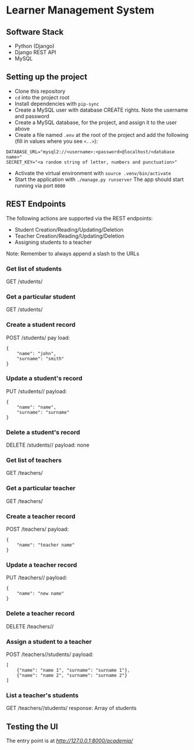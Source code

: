 # Learner Management System
## Software Stack

* Python (Django)
* Django REST API
* MySQL

## Setting up the project
* Clone this repository
* `cd` into the project root
* Install dependencies with `pip-sync`
* Create a MySQL user with database CREATE rights. Note the username and
  password
* Create a MySQL database, for the project, and assign it to the user
  above
* Create a file named `.env` at the root of the project and add the
  following (fill in values where you see `<..>`):
```
DATABASE_URL="mysql2://<username>:<password>@localhost/<database name>"
SECRET_KEY="<a random string of letter, numbers and punctuation>"
```
* Activate the virtual environment with `source .venv/bin/activate`
* Start the application with `./manage.py runserver`
The app should start running via port `8000`


## REST Endpoints
The following actions are supported via the REST endpoints:
* Student Creation/Reading/Updating/Deletion
* Teacher Creation/Reading/Updating/Deletion
* Assigning students to a teacher

Note: Remember to always append a slash to the URLs

### Get list of students
GET /students/

### Get a particular student
GET /students/<id>

### Create a student record
POST /students/
pay load:
```
{
    "name": "john",
    "surname": "smith"
}
```

### Update a student's record
PUT /students/<id>/
payload:
```
{
    "name": "name",
    "surname": "surname"
}
```

### Delete a student's record
DELETE /students/<id>/
payload: none

### Get list of teachers
GET /teachers/

### Get a particular teacher
GET /teachers/<id>

### Create a teacher record
POST /teachers/
payload:
```
{
    "name": "teacher name"
}
```

### Update a teacher record
PUT /teachers/<id>/
payload:
```
{
    "name": "new name"
}
```

### Delete a teacher record
DELETE /teachers/<id>/

### Assign a student to a teacher
POST /teachers/<teacher id>/students/
payload:
```
[
    {"name": "name 1", "surname": "surname 1"},
    {"name": "name 2", "surname": "surname 2"}
]
```

### List a teacher's students
GET /teachers/<teacher id>/students/
response: Array of students

## Testing the UI
The entry point is at _http://127.0.0.1:8000/academia/_
